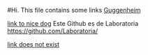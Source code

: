 #Hi. This file contains some links
[Guggenheim](https://www.guggenheim.org/)

[link to nice dog](https://unsplash.com/photos/ybHtKz5He9Y)
Este Github es de Laboratoria https://github.com/Laboratoria/ 

[link does not exist](http://www.paulaaraya.com/)
